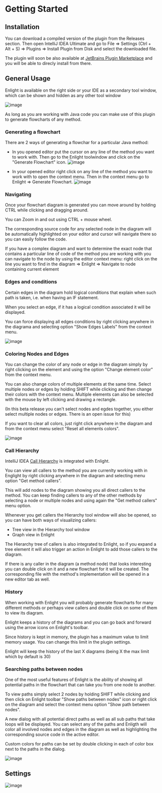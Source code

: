 # Getting Started

## Installation
You can download a compiled version of the plugin from the Releases section.
Then open IntelliJ IDEA Ultimate and go to File => Settings (Ctrl + Alt + S) => Plugins => Install Plugin from Disk and select the downloaded file.

The plugin will soon be also available at [JetBrains Plugin Marketplace](https://plugins.jetbrains.com/) and you will be able to direcly install from there.

## General Usage
Enlight is available on the right side or your IDE as a secondary tool window, which can be shown and hidden as any other tool window

![image](images/enligh_toolwindow_side.png)

As long as you are working with Java code you can make use of this plugin to generate flowcharts of any method.

### Generating a flowchart
There are 2 ways of generating a flowchar for a particular Java method:

* In you opened editor put the cursor on any line of the method you want to work with. Then go to the Enlight toolwindow and click on the "Generate Flowchart" icon.
![image](images/generate_flowchart_toolwindow.png)

* In your opened editor right click on any line of the method you want to work with to open the context menu. Then in the context menu go to Enlight => Generate Flowchart.
![image](images/generate_flowchart_context_menu.png) 

### Navigating
Once your flowchart diagram is generated you can move around by holding CTRL while clicking and dragging around.

You can Zoom in and out using CTRL + mouse wheel.

The corresponding source code for any selected node in the diagram will be automatically highlighted on your editor and cursor will navigate there so you can easily follow the code.
 
If you have a complex diagram and want to determine the exact node that contains a particular line of code of the method you are working with you can navigate to the node by using the editor context menu:
right click on the line you want to find in the diagram => Enlight => Navigate to node containing current element

### Edges and conditions
Certain edges in the diagram hold logical conditions that explain when such path is taken, i.e. when having an IF statement.

When you select an edge, if it has a logical condition associated it will be displayed.

You can force displaying all edges conditions by right clicking anywhere in the diagrama and selecting option "Show Edges Labels" from the context menu.

![image](images/edges_conditions.png)

### Coloring Nodes and Edges

You can change the color of any node or edge in the diagram simply by right clicking on the element and using the option "Change element color" from the context menu.

You can also change colors of multiple elements at the same time. Select multiple nodes or edges by holding SHIFT while clicking and then change their colors with the context menu.
Multiple elements can also be selected with the mouse by left clicking and drawing a rectangle.

(In this beta release you can't select nodes and egdes together, you either select multiple nodes or edges. There is an open issue for this)

If you want to clear all colors, just right click anywhere in the diagram and from the context menu select "Reset all elements colors".

![image](images/custom_node_and_edges_coloring.png)

### Call Hierarchy

IntelliJ IDEA [Call Hierarchy](https://www.jetbrains.com/help/idea/building-call-hierarchy.html) is integrated with Enlight.

You can view all callers to the method you are currenlty working with in Englight by right clicking anywhere in the diagram and selecting menu option "Get method callers".

This will add nodes to the diagram showing you all direct callers to the method. You can keep finding callers to any of the other methods by selecting a node or multiple nodes and using again the "Get method callers" menu option.

Whenever you get callers the Hierarchy tool window will also be opened, so you can have both ways of visualizing callers:
* Tree view in the Hierarchy tool window
* Graph view in Enlight

The Hierarchy tree of callers is also integrated to Enlight, so if you expand a tree element it will also trigger an action in Enlight to add those callers to the diagram.

If there is any caller in the diagram (a method node) that looks interesting you can double click on it and a new flowchart for it will be created. The corresponding file with the method's implementation will be opened in a new editor tab as well. 

### History
When working with Enlight you will probably generate flowcharts for many different methods or perhaps view callers and double click on some of them to view its diagram.

Enlight keeps a history of the diagrams and you can go back and forward using the arrow icons on Enlight's toolbar.

Since history is kept in memory, the plugin has a maximum value to limit memory usage. You can change this limit in the plugin settings.

Enlight will keep the history of the last X diagrams (being X the max limit which by default is 30)


### Searching paths between nodes

One of the most useful features of Enlight is the ability of showing all potential paths in the flowchart that can take you from one node to another.

To view paths simply select 2 nodes by holding SHIFT while clicking and then click on Enlight toolbar "Show paths between nodes" icon or right click on the diagram and select the context menu option "Show path between nodes". 

A new dialog with all potential direct paths as well as all sub paths that take loops will be displayed.
You can select any of the paths and Enligth will color all involved nodes and edges in the diagram as well as highlighting the corresponding source code in the active editor.

Custom colors for paths can be set by double clicking in each of color box next to the paths in the dialog.

![image](images/paths_between_nodes.png)

## Settings

![image](images/enlight_settings.png)
